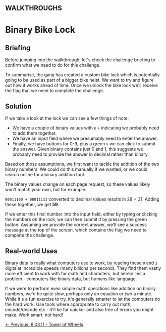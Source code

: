 ## WALKTHROUGHS

# Binary Bike Lock

## Briefing

Before jumping into the walkthrough, let's check the challenge briefing to confirm what we need to do for this challenge.

To summarise, the gang has created a custom bike lock which is
potentially going to be used as part of a bigger bike heist. We want to
try and figure out how it works ahead of time. Once we unlock the bike
lock we'll receive the flag that we need to complete the challenge.

## Solution

If we take a look at the lock we can see a few things of note:

* We have a couple of binary values with a `+` indicating we probably need to add them together.
* We have an input field where we presumably need to enter the answer.
* Finally, we have buttons for 0-9, plus a green `>` we
can click to submit the answer. Given binary contains just 0 and 1, this
 suggests we probably need to provide the answer in decimal rather than
binary.

Based on those assumptions, we first want to tackle the addition of
the two binary numbers. We could do this manually if we wanted, or we
could search online for a binary addition tool.

The binary values change on each page request, so these values likely won't match your own, but for example:

`00011100 + 00011111` converted to decimal values results in 28 + 31. Adding these together, we get **59**.

If we enter this final number into the input field, either by typing
or clicking the numbers on the lock, we can then submit it by pressing
the green button. Assuming we provide the correct answer, we'll see a
success message at the top of the screen, which contains the flag we
need to complete the challenge.

## Real-world Uses

Binary data is really what computers use to work, by reading these `0` and `1`
 digits at incredible speeds (many billions per second). They find them
vastly more efficient to work with for math and characters, but herein
lies a problem - computers like binary data, but humans like language.

If we were to perform even simple math operations like addition on
binary numbers, we'd be quite slow, perhaps only an equation or two a
minute. While it's a fun exercise to try, it's generally smarter to let
the computers do the hard work. Use tools where appropriate to carry out
 math, encode/decode etc - it'll be far quicker and also free of errors
you might make. Work smart, not hard!

[← Previous: 8.03.11 - Tower of Wheels](https://play.cyberstart.com/field-manual/efeee330-0e89-11ec-82a8-0242ac130003)
